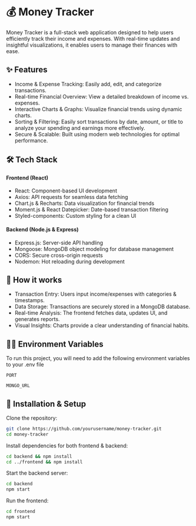 
# 💰 Money Tracker

Money Tracker is a full-stack web application designed to help users efficiently track their income and expenses. With real-time updates and insightful visualizations, it enables users to manage their finances with ease.




## ✨ Features

- Income & Expense Tracking: Easily add, edit, and categorize transactions.
- Real-time Financial Overview: View a detailed breakdown of income vs. expenses.
- Interactive Charts & Graphs: Visualize financial trends using dynamic charts.
- Sorting & Filtering: Easily sort transactions by date, amount, or title to analyze your spending and earnings more effectively.
- Secure & Scalable: Built using modern web technologies for optimal performance.


## 🛠 Tech Stack

#### Frontend (React)
- React: Component-based UI development
- Axios: API requests for seamless data fetching
- Chart.js & Recharts: Data visualization for financial trends
- Moment.js & React Datepicker: Date-based transaction filtering
- Styled-components: Custom styling for a clean UI
#### Backend (Node.js & Express)

- Express.js: Server-side API handling
- Mongoose: MongoDB object modeling for database management
- CORS: Secure cross-origin requests
- Nodemon: Hot reloading during development



## 🚀 How it works
- Transaction Entry: Users input income/expenses with categories & timestamps.
- Data Storage: Transactions are securely stored in a MongoDB database.
- Real-time Analysis: The frontend fetches data, updates UI, and generates reports.
- Visual Insights: Charts provide a clear understanding of financial habits.

## 👩‍💻 Environment Variables

To run this project, you will need to add the following environment variables to your .env file

`PORT`

`MONGO_URL`

## 📌 Installation & Setup

Clone the repository:

```bash
git clone https://github.com/yourusername/money-tracker.git 
cd money-tracker  
```

Install dependencies for both frontend & backend:

```bash
cd backend && npm install  
cd ../frontend && npm install  
```

Start the backend server:

```bash
cd backend  
npm start 
```

Run the frontend:

```bash
cd frontend  
npm start  
```


